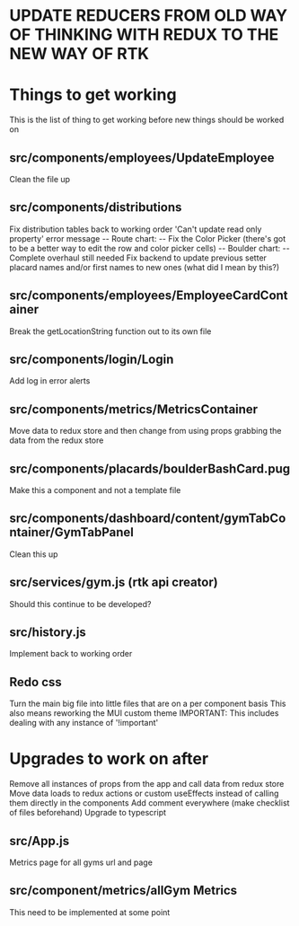# UPDATE REDUCERS FROM OLD WAY OF THINKING WITH REDUX TO THE NEW WAY OF RTK


# Things to get working
This is the list of thing to get working before new things should be worked on

  ## src/components/employees/UpdateEmployee
  Clean the file up

  ## src/components/distributions
  Fix distribution tables back to working order
    'Can't update read only property' error message
    -- Route chart:
      -- Fix the Color Picker (there's got to be a better way to edit the row and color picker cells)
    -- Boulder chart:
      -- Complete overhaul still needed
  Fix backend to update previous setter placard names and/or first names to new ones (what did I mean by this?)

  ## src/components/employees/EmployeeCardContainer
  Break the getLocationString function out to its own file

  ## src/components/login/Login
  Add log in error alerts

  ## src/components/metrics/MetricsContainer
  Move data to redux store and then change from using props grabbing the data from the redux store

  ## src/components/placards/boulderBashCard.pug
  Make this a component and not a template file

  ## src/components/dashboard/content/gymTabContainer/GymTabPanel
  Clean this up

  ## src/services/gym.js (rtk api creator)
  Should this continue to be developed?

  ## src/history.js
  Implement back to working order

  ## Redo css
  Turn the main big file into little files that are on a per component basis
    This also means reworking the MUI custom theme
    IMPORTANT: This includes dealing with any instance of '!important'


# Upgrades to work on after
Remove all instances of props from the app and call data from redux store
Move data loads to redux actions or custom useEffects instead of calling them directly in the components
Add comment everywhere (make checklist of files beforehand)
Upgrade to typescript

  ## src/App.js
  Metrics page for all gyms url and page

  ## src/component/metrics/allGym Metrics
  This need to be implemented at some point